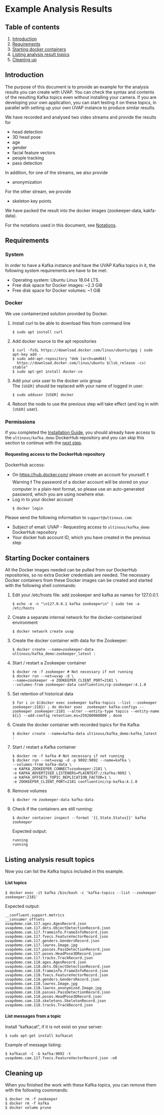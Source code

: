 # Example Analysis Results

## Table of contents
1. [Introduction](#introduction)
1. [Requirements](#requirements)
1. [Starting docker containers](#dockerContainers)
1. [Listing analysis result topics](#listTopics)
1. [Cleaning up](#removeData)

<a name="introduction"></a>
## Introduction
The purpose of this document is to provide an example for the analysis results you can create with UVAP.
You can check the syntax and contents of the resulting Kafka topics even without installing your camera.
If you are developing your own application, you can start testing it on these topics, in parallel with setting up your own UVAP instance to produce similar results. 

We have recorded and analysed two video streams and provide the results for
- head detection
- 3D head pose
- age
- gender
- facial feature vectors
- people tracking
- pass detection

In addition, for one of the streams, we also provide
- anonymization

For the other stream, we provide
- skeleton key points
     
We have packed the result into the docker images (zookeeper-data, kakfa-data).

For the notations used in this document, see [Notations](notations.md). 

<a name="requirements"></a>
## Requirements

### System
In order to have a Kafka instance and have the UVAP Kafka topics in it, the following system requirements are have to be met:
- Operating system: Ubuntu Linux 18.04 LTS.
- Free disk space for Docker images: ~2.3 GiB
- Free disk space for Docker volumes: ~1 GiB

### Docker
We use containerized solution provided by Docker.

1. Install curl to be able to download files from command line
   ```
   $ sudo apt install curl
   ```
1. Add docker source to the apt repositories
   ```
   $ curl -fsSL https://download.docker.com/linux/ubuntu/gpg | sudo apt-key add -
   $ sudo add-apt-repository "deb [arch=amd64] \
     https://download.docker.com/linux/ubuntu $(lsb_release -cs) stable"
   $ sudo apt-get install docker-ce
   ```
1. Add your unix user to the docker unix group  
   The `[USER]` should be replaced with your name of logged in user:
   ```
   $ sudo adduser [USER] docker
   ```
1. Reboot the node to use the previous step will take effect (and log in with `[USER]` user).

### Permissions

If you completed the [Installation Guide](installation_guide.md), you should already have access 
to the `ultinous/kafka_demo` DockerHub repository and you can skip this section to continue with the [next step](#dockerContainers).

#### Requesting access to the DockerHub repository  

DockerHub access:
- On https://hub.docker.com/ please create an account for yourself. :exclamation: Warning :exclamation: The password of a docker account will be stored on your computer in a plain-text format, so please use an auto-generated password, which you are using nowhere else.
- Log in to your docker account
   ```
   $ docker login
   ```
Please send the following information to `support@ultinous.com`:
- Subject of email: UVAP - Requesting access to `ultinous/kafka_demo` DockerHub repository
- Your docker hub account ID, which you have created in the previous step

<a name="dockerContainers"></a>
## Starting Docker containers
All the Docker images needed can be pulled from our DockerHub repositories, so no extra Docker credentials are needed. 
The necessary Docker containers from these Docker images can be created and started with the following shell commands:

1. Edit your /etc/hosts file: add zookeeper and kafka as names for 127.0.0.1.
    ```
    $ echo -e -n "\n127.0.0.1 kafka zookeeper\n" | sudo tee -a /etc/hosts
    ```
1. Create a separate internal network for the docker-containerized environment
    ```
    $ docker network create uvap
    ```
1. Create the docker container with data for the Zookeeper:
    ```
    $ docker create --name=zookeeper-data ultinous/kafka_demo:zookeeper_latest :
    ```
1. Start / restart a Zookeeper container
    ```
    $ docker rm -f zookeeper # Not necessary if not running
    $ docker run --net=uvap -d \
    --name=zookeeper -e ZOOKEEPER_CLIENT_PORT=2181 \
    --volumes-from zookeeper-data confluentinc/cp-zookeeper:4.1.0
    ```
1. Set retention of historical data
    ```
    $ for i in $(docker exec zookeeper kafka-topics --list --zookeeper zookeeper:2181) ; do docker exec  zookeeper kafka-configs --zookeeper zookeeper:2181 --alter --entity-type topics --entity-name ${i} --add-config retention.ms=259200000000 ; done
    ```
1. Create the docker container with recorded topics for the Kafka:
    ```
    $ docker create --name=kafka-data ultinous/kafka_demo:kafka_latest :
    ```
1. Start / restart a Kafka container
    ```
    $ docker rm -f kafka # Not necessary if not running
    $ docker run --net=uvap -d -p 9092:9092 --name=kafka \
    --volumes-from kafka-data \
    -e KAFKA_ZOOKEEPER_CONNECT=zookeeper:2181 \
    -e KAFKA_ADVERTISED_LISTENERS=PLAINTEXT://kafka:9092 \
    -e KAFKA_OFFSETS_TOPIC_REPLICATION_FACTOR=1 \
    -e ZOOKEEPER_CLIENT_PORT=2181 confluentinc/cp-kafka:4.1.0
    ```
1. Remove volumes
    ```
    $ docker rm zookeeper-data kafka-data
    ```
1. Check if the containers are still running:
   ```
   $ docker container inspect --format '{{.State.Status}}' kafka zookeeper
   ```
   Expected output:
   ```
   running
   running
   ```
<a name="listTopics"></a>
## Listing analysis result topics
Now you can list the Kafka topics included in this example.

#### List topics
```
$ docker exec -it kafka /bin/bash -c 'kafka-topics --list --zookeeper zookeeper:2181'
```
Expected output:
```
__confluent.support.metrics
__consumer_offsets
uvapdemo.cam.117.ages.AgesRecord.json
uvapdemo.cam.117.dets.ObjectDetectionRecord.json
uvapdemo.cam.117.frameinfo.FrameInfoRecord.json
uvapdemo.cam.117.fvecs.FeatureVectorRecord.json
uvapdemo.cam.117.genders.GendersRecord.json
uvapdemo.cam.117.lowres.Image.jpg
uvapdemo.cam.117.passes.PassDetectionRecord.json
uvapdemo.cam.117.poses.HeadPose3DRecord.json
uvapdemo.cam.117.tracks.TrackRecord.json
uvapdemo.cam.118.ages.AgesRecord.json
uvapdemo.cam.118.dets.ObjectDetectionRecord.json
uvapdemo.cam.118.frameinfo.FrameInfoRecord.json
uvapdemo.cam.118.fvecs.FeatureVectorRecord.json
uvapdemo.cam.118.genders.GendersRecord.json
uvapdemo.cam.118.lowres.Image.jpg
uvapdemo.cam.118.lowres_anonymized.Image.jpg
uvapdemo.cam.118.passes.PassDetectionRecord.json
uvapdemo.cam.118.poses.HeadPose3DRecord.json
uvapdemo.cam.118.skeletons.SkeletonRecord.json
uvapdemo.cam.118.tracks.TrackRecord.json
```
#### List messages from a topic  
Install "kafkacat", if it is not exist on your server:
```
$ sudo apt-get install kafkacat
```
Example of message listing:
```
$ kafkacat -C -b kafka:9092 -t uvapdemo.cam.117.fvecs.FeatureVectorRecord.json -o0
```
<a name="removeData"></a>
## Cleaning up
When you finished the work with these Kafka topics, you can remove them with the following coommands:
```
$ docker rm -f zookeeper
$ docker rm -f kafka
$ docker volume prune
```
